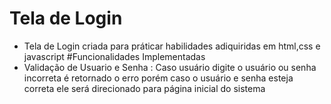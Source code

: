 # Tela de  Login
- Tela de Login criada para práticar habilidades adiquiridas em html,css e javascript
#Funcionalidades Implementadas
- Validação de Usuario e Senha : Caso usuário digite o usuário ou senha incorreta é retornado o erro porém caso o usuário e senha esteja correta ele será direcionado para página inicial do sistema
